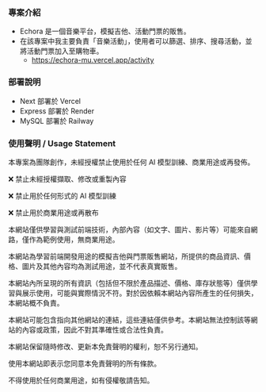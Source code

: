 ### 專案介紹
+ Echora 是一個音樂平台，模擬吉他、活動門票的販售。
+ 在該專案中我主要負責「音樂活動」，使用者可以篩選、排序、搜尋活動，並將活動門票加入至購物車。
  + https://echora-mu.vercel.app/activity

### 部署說明
+ Next 部署於 Vercel
+ Express 部署於 Render
+ MySQL 部署於 Railway

### 使用聲明 / Usage Statement

本專案為團隊創作，未經授權禁止使用於任何 AI 模型訓練、商業用途或再發佈。

❌ 禁止未經授權擷取、修改或重製內容

❌ 禁止用於任何形式的 AI 模型訓練

❌ 禁止用於商業用途或再散布

本網站僅供學習與測試前端技術，內部內容（如文字、圖片、影片等）可能來自網路，僅作為範例使用，無商業用途。 

本網站為學習前端開發用途的模擬吉他與門票販售網站，所提供的商品資訊、價格、圖片及其他內容均為測試用途，並不代表真實販售。 

本網站內所呈現的所有資訊（包括但不限於產品描述、價格、庫存狀態等）僅供學習與展示使用，可能與實際情況不符。對於因依賴本網站內容所產生的任何損失，本網站概不負責。 

本網站可能包含指向其他網站的連結，這些連結僅供參考。本網站無法控制該等網站的內容或政策，因此不對其準確性或合法性負責。 

本網站保留隨時修改、更新本免責聲明的權利，恕不另行通知。

使用本網站即表示您同意本免責聲明的所有條款。 

不得使用於任何商業用途，如有侵權敬請告知。
